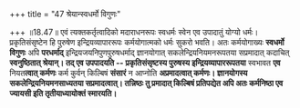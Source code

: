 +++
title = "47 श्रेयान्स्वधर्मो विगुणः"

+++
॥18.47॥ एवं त्यक्तकर्तृत्वादिको मदाराधनरूपः स्वधर्मः स्वेन एव उपादातुं
योग्यो धर्मः। प्रकृतिसंसृष्टेन हि पुरुषेण इन्द्रियव्यापाररूपः
कर्मयोगात्मको धर्मः सुकरो भवति। अतः कर्मयोगाख्यः **स्वधर्मो विगुणः** अपि
**परधर्माद्** इन्द्रियजयनिपुणपुरुषधर्माद् ज्ञानयोगात्
सकलेन्द्रियनियमनरूपतया सप्रमादात् कदाचित् **स्वनुष्ठितात् श्रेयान्। तद्
एव उपपादयति -- प्रकृतिसंसृष्टस्य पुरुषस्य इन्द्रियव्यापाररूपतया**
स्वभावत **एव** नियत**त्वात् कर्मणः** कर्म कुर्वन् किल्बिषं **संसारं** न
आप्नोति **अप्रमादत्वात् कर्मणः। ज्ञानयोगस्य सकलेन्द्रियनियमनसाध्यतया
सप्रमादत्वात्। तन्निष्ठः तु प्रमादात् किल्बिषं प्रतिपद्येत अपि अतः
कर्मनिष्ठा एव ज्यायसी इति तृतीयाध्यायोक्तं स्मारयति।**
